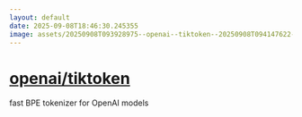 ```yaml
---
layout: default
date: 2025-09-08T18:46:30.245355
image: assets/20250908T093928975--openai--tiktoken--20250908T094147622--cropped.png
---
```


# [openai/tiktoken](https://github.com/openai/tiktoken)

fast BPE tokenizer for OpenAI models
